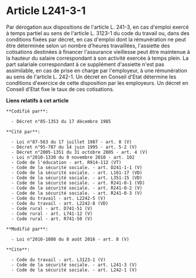 # Article L241-3-1

Par dérogation aux dispositions de l'article L. 241-3, en cas d'emploi exercé à temps partiel au sens de l'article L. 3123-1
du code du travail ou, dans des conditions fixées par décret, en cas d'emploi dont la rémunération ne peut être déterminée
selon un nombre d'heures travaillées, l'assiette des cotisations destinées à financer l'assurance vieillesse peut être
maintenue à la hauteur du salaire correspondant à son activité exercée à temps plein. La part salariale correspondant à ce
supplément d'assiette n'est pas assimilable, en cas de prise en charge par l'employeur, à une rémunération au sens de
l'article L. 242-1. Un décret en Conseil d'Etat détermine les conditions d'exercice de cette disposition par les employeurs.
Un décret en Conseil d'Etat fixe le taux de ces cotisations.

**Liens relatifs à cet article**

	**Codifié par**:

	  - Décret n°85-1353 du 17 décembre 1985

	**Cité par**:

	  - Loi n°87-563 du 17 juillet 1987 - art. 8 (V)
	  - Décret n°95-787 du 14 juin 1995 - art. 5-2 (V)
	  - Décret n°2005-1351 du 31 octobre 2005 - art. 4 (V)
	  - Loi n°2010-1330 du 9 novembre 2010 - art. 102
	  - Code de l'éducation - art. R914-112 (VT)
	  - Code de la sécurité sociale. - art. D241-1-1 (V)
	  - Code de la sécurité sociale. - art. L161-17 (VD)
	  - Code de la sécurité sociale. - art. L351-15 (VD)
	  - Code de la sécurité sociale. - art. R241-0-1 (VD)
	  - Code de la sécurité sociale. - art. R241-0-2 (V)
	  - Code de la sécurité sociale. - art. R241-0-3 (V)
	  - Code du travail - art. L2242-5 (V)
	  - Code du travail - art. L2242-8 (VD)
	  - Code rural - art. D741-51 (V)
	  - Code rural - art. L741-12 (V)
	  - Code rural - art. R741-50 (V)

	**Modifié par**:

	  - Loi n°2016-1088 du 8 août 2016 - art. 8 (V)

	**Cite**:

	  - Code du travail - art. L3123-1 (V)
	  - Code de la sécurité sociale. - art. L241-3 (V)
	  - Code de la sécurité sociale. - art. L242-1 (V)
